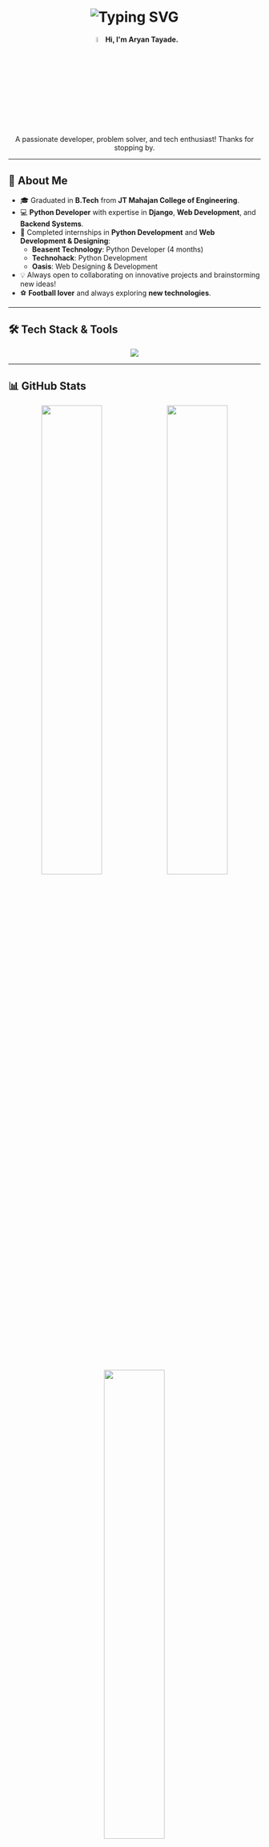 <h1 align="center">
  <img src="https://readme-typing-svg.demolab.com?font=Fira+Code&weight=500&size=30&duration=2000&pause=3000&color=00FF00&center=true&vCenter=true&width=500&height=50&lines=Hello+there%2C+I'm+Aryan!;Hola%2C+soy+Aryan!;%E3%81%93%E3%82%93%E3%81%AB%E3%81%A1%E3%81%AF%E3%80%81%E3%82%A2%E3%83%AA%E3%82%A2%E3%83%B3%E3%81%A7%E3%81%99%EF%BC%81;Bonjour%2C+je+suis+Aryan!;Cze%C5%9B%C4%87%2C+jestem+Aryan!;%D0%9F%D1%80%D0%B8%D0%B2%D0%B5%D1%82%2C+%D1%8F+%D0%90%D1%80%D1%8C%D1%8F%D0%BD!;Ol%C3%A1%2C+eu+sou+Aryan!" 
       alt="Typing SVG" />
</h1>

<p align="center">
  <img src="https://media.tenor.com/e3GqicbfhMYAAAAi/get-greeting-get-greetings.gif" width="5%" />  
  <strong>Hi, I'm Aryan Tayade.</strong>  
  <br>  
  A passionate developer, problem solver, and tech enthusiast! Thanks for stopping by.  
</p>

---

## 🚀 **About Me**
- 🎓 Graduated in **B.Tech** from **JT Mahajan College of Engineering**.  
- 💻 **Python Developer** with expertise in **Django**, **Web Development**, and **Backend Systems**.  
- 🌟 Completed internships in **Python Development** and **Web Development & Designing**:
  - **Beasent Technology**: Python Developer (4 months)  
  - **Technohack**: Python Development  
  - **Oasis**: Web Designing & Development  
- 💡 Always open to collaborating on innovative projects and brainstorming new ideas!  
- ⚽ **Football lover** and always exploring **new technologies**.  

---

## 🛠 **Tech Stack & Tools**
<p align="center">
  <img src="https://skillicons.dev/icons?i=python,django,mysql,postgres,html,css,bootstrap,tailwind,javascript,git,github,vscode,linux&theme=dark" />
</p>

---

## 📊 **GitHub Stats**
<p align="center">
  <img src="https://github-readme-stats.vercel.app/api?username=aryan12072002&show_icons=true&theme=radical&hide_border=true" width="49%" />
  <img src="https://github-readme-streak-stats.herokuapp.com/?user=aryan12072002&theme=radical&hide_border=true" width="49%" />
</p>

<p align="center">
  <img src="https://github-readme-stats.vercel.app/api/top-langs/?username=aryan12072002&layout=compact&theme=radical&hide_border=true" width="49%" />
</p>

---

## 🏆 **GitHub Achievements**
<p align="center">
  <img src="https://github-aryan12072002-trophy.vercel.app/?username=aryan12072002&theme=radical&no-bg=true&no-frame=true&margin-w=10" />
</p>

---



---

## 👀 **Profile Views**
<p align="center">
  <img src="https://komarev.com/ghpvc/?username=aryantayade&label=Visitors&color=0088cc&style=flat-square" alt="Profile Visitors" />
</p>

---

## 🎯 **Fun Fact**
> 🤔 Did you know? I can probably fix your bug faster than you can explain it! 😆  

---

<p align="center">✨ Thanks for visiting! Let's build something amazing together. ✌️</p>
